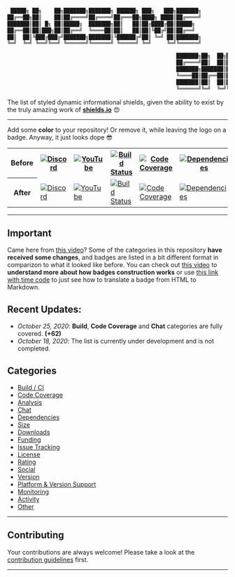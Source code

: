 ```python
 █████╗ ██╗    ██╗███████╗███████╗ ██████╗ ███╗   ███╗███████╗
██╔══██╗██║    ██║██╔════╝██╔════╝██╔═══██╗████╗ ████║██╔════╝
███████║██║ █╗ ██║█████╗  ███████╗██║   ██║██╔████╔██║█████╗  
██╔══██║██║███╗██║██╔══╝  ╚════██║██║   ██║██║╚██╔╝██║██╔══╝  
██║  ██║╚███╔███╔╝███████╗███████║╚██████╔╝██║ ╚═╝ ██║███████╗
╚═╝  ╚═╝ ╚══╝╚══╝ ╚══════╝╚══════╝ ╚═════╝ ╚═╝     ╚═╝╚══════╝

                                                      ███████╗██╗  ██╗██╗███████╗██╗     ██████╗ ███████╗
                                                      ██╔════╝██║  ██║██║██╔════╝██║     ██╔══██╗██╔════╝
                                                      ███████╗███████║██║█████╗  ██║     ██║  ██║███████╗
                                                      ╚════██║██╔══██║██║██╔══╝  ██║     ██║  ██║╚════██║
                                                      ███████║██║  ██║██║███████╗███████╗██████╔╝███████║
                                                      ╚══════╝╚═╝  ╚═╝╚═╝╚══════╝╚══════╝╚═════╝ ╚══════╝

```
The list of styled dynamic informational shields, given the ability to exist by the truly amazing work of [**shields.io**](https://shields.io) :heart_eyes:

---

Add some **color** to your repository! Or remove it, while leaving the logo on a badge. Anyway, it just looks dope :sunglasses:

<table>
    <tr>
        <th>Before</th>
        <th>
            <a href="https://discord.gg/VnrdB6K"><img
                alt="Discord"
                src="https://img.shields.io/discord/767286138007584780"></a>
        </th>
        <th>
            <a href="https://www.youtube.com/watch?v=xFXERAZ3RIg"><img
                alt="YouTube"
                src="https://img.shields.io/youtube/likes/xFXERAZ3RIg?style=social"></a>
        </th>
        <th>
            <a href="https://github.com/a-maliarov/awesome-shields/blob/main/categories/build.md"><img
                alt="Build Status"
                src="https://travis-ci.com/a-maliarov/amazoncaptcha.svg?branch=master"></a>
        </th>
        <th>
            <a href="https://github.com/a-maliarov/awesome-shields/blob/main/categories/code_coverage.md"><img
                alt="Code Coverage"
                src="https://img.shields.io/codecov/c/gh/a-maliarov/amazoncaptcha"></a>
        </th>
        <th>
            <a href="https://github.com/a-maliarov/awesome-shields/blob/main/categories/dependencies.md"><img
                alt="Dependencies"
                src="https://img.shields.io/requires/github/a-maliarov/amazoncaptcha"></a>
        </th>
    </tr>
    <tr>
        <th>After</th>
        <td>
            <a href="https://discord.gg/VnrdB6K"><img
                alt="Discord"
                src="https://img.shields.io/discord/767286138007584780?label=Discord&logo=discord&logoColor=ffffff&labelColor=7289DA&color=2c2f33"></a>
        </td>
        <td>
            <a href="https://www.youtube.com/watch?v=xFXERAZ3RIg"><img
                alt="YouTube"
                src="https://img.shields.io/youtube/likes/xFXERAZ3RIg?label=Likes&logo=youtube&logoColor=ffffff&labelColor=FF0000&color=282828&style=flat"></a>
        </td>
        <td>
            <a href="https://github.com/a-maliarov/awesome-shields/blob/main/categories/build.md"><img
                alt="Build Status"
                src="https://img.shields.io/travis/a-maliarov/amazoncaptcha?branch=master&label=Travis%20CI&logo=Travis%20CI&logoColor=ffffff&labelColor=2782f7"></a>
        </td>
        <td>
            <a href="https://github.com/a-maliarov/awesome-shields/blob/main/categories/code_coverage.md"><img
                alt="Code Coverage"
                src="https://img.shields.io/codecov/c/gh/a-maliarov/amazoncaptcha?label=Codecov&logo=Codecov&logoColor=ffffff&labelColor=F01F7A"></a>
        </td>
        <td>
            <a href="https://github.com/a-maliarov/awesome-shields/blob/main/categories/dependencies.md"><img
                alt="Dependencies"
                src="https://img.shields.io/requires/github/a-maliarov/amazoncaptcha?label=Requirements&logoColor=ffffff&labelColor=282828"></a>
        </td>
    </tr>
</table>

---

## Important
Came here from [this video](https://www.youtube.com/watch?v=xFXERAZ3RIg)? Some of the categories in this repository **have received some changes**, and badges are listed in a bit different format in comparizon to what it looked like before. You can check out [this video](https://www.youtube.com/watch?v=b9GTid6m6gs) to **understand more about how badges construction works** or use [this link with time code](https://youtu.be/b9GTid6m6gs?t=355) to just see how to translate a badge from HTML to Markdown.

## Recent Updates:
+ *October 25, 2020*: **Build**, **Code Coverage** and **Chat** categories are fully covered. **(+62)**
+ *October 18, 2020*: The list is currently under development and is not completed.

## Categories
+ [Build / CI](https://github.com/a-maliarov/awesome-shields/blob/main/categories/build.md)
+ [Code Coverage](https://github.com/a-maliarov/awesome-shields/blob/main/categories/code_coverage.md)
+ [Analysis](https://github.com/a-maliarov/awesome-shields/blob/main/categories/analysis.md)
+ [Chat](https://github.com/a-maliarov/awesome-shields/blob/main/categories/chat.md)
+ [Dependencies](https://github.com/a-maliarov/awesome-shields/blob/main/categories/dependencies.md)
+ [Size](https://github.com/a-maliarov/awesome-shields/blob/main/categories/size.md)
+ [Downloads](https://github.com/a-maliarov/awesome-shields/blob/main/categories/downloads.md)
+ [Funding](https://github.com/a-maliarov/awesome-shields/blob/main/categories/funding.md)
+ [Issue Tracking](https://github.com/a-maliarov/awesome-shields/blob/main/categories/issue_tracking.md)
+ [License](https://github.com/a-maliarov/awesome-shields/blob/main/categories/license_.md)
+ [Rating](https://github.com/a-maliarov/awesome-shields/blob/main/categories/rating.md)
+ [Social](https://github.com/a-maliarov/awesome-shields/blob/main/categories/social.md)
+ [Version](https://github.com/a-maliarov/awesome-shields/blob/main/categories/version_.md)
+ [Platform & Version Support](https://github.com/a-maliarov/awesome-shields/blob/main/categories/platform_and_version_support.md)
+ [Monitoring](https://github.com/a-maliarov/awesome-shields/blob/main/categories/monitoring.md)
+ [Activity](https://github.com/a-maliarov/awesome-shields/blob/main/categories/activity.md)
+ [Other](https://github.com/a-maliarov/awesome-shields/blob/main/categories/other.md)

---

## Contributing
Your contributions are always welcome! Please take a look at the [contribution guidelines](https://github.com/a-maliarov/awesome-shields/blob/main/.github/CONTRIBUTING.md) first.

---
